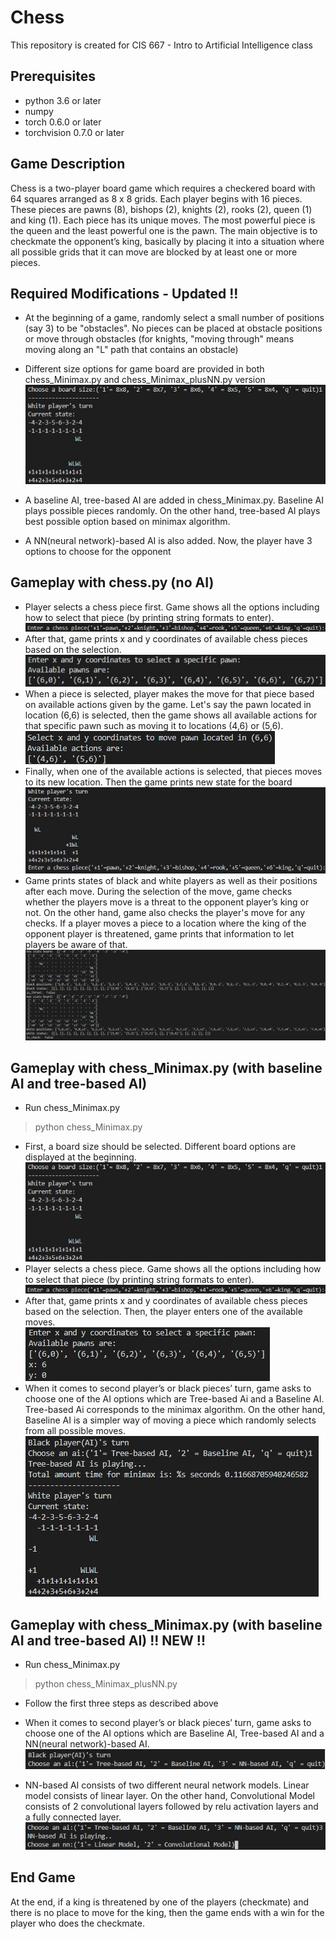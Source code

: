 # Chess

This repository is created for CIS 667 - Intro to Artificial Intelligence class

## Prerequisites
* python 3.6 or later
* numpy
* torch 0.6.0 or later
* torchvision 0.7.0 or later

## Game Description
Chess is a two-player board game which requires a checkered board with 64 squares arranged as 8 x 8 grids. Each player begins with 16 pieces. These pieces are pawns (8), bishops (2), knights (2), rooks (2), queen (1) and king (1). Each piece has its unique moves. The most powerful piece is the queen and the least powerful one is the pawn. The main objective is to checkmate the opponent’s king, basically by placing it into a situation where all possible grids that it can move are blocked by at least one or more pieces.

## Required Modifications - Updated !!
* At the beginning of a game, randomly select a small number of positions (say 3) to be "obstacles".  No pieces can be placed at obstacle positions or move through obstacles (for knights, "moving through" means moving along an "L" path that contains an obstacle)
* Different size options for game board are provided in both chess_Minimax.py and chess_Minimax_plusNN.py version
![image7](/images/7.jpg)

* A baseline AI, tree-based AI are added in chess_Minimax.py. Baseline AI plays possible pieces randomly. On the other hand, tree-based AI plays best possible option based on minimax algorithm.
* A NN(neural network)-based AI is also added. Now, the player have 3 options to choose for the opponent 

## Gameplay with chess.py (no AI)
* Player selects a chess piece first. Game shows all the options including how to select that piece (by printing string formats to enter).
![image1](/images/1.jpg)
* After that, game prints x and y coordinates of available chess pieces based on the selection.
![image2](/images/2.jpg)
* When a piece is selected, player makes the move for that piece based on available actions given by the game. Let's say the pawn located in location (6,6) is selected, then the game shows all available actions for that specific pawn such as moving it to locations (4,6) or (5,6). 
![image3](/images/3.jpg)
* Finally, when one of the available actions is selected, that pieces moves to its new location. Then the game prints new state for the board
![image4](/images/4.jpg)
* Game prints states of black and white players as well as their positions after each move. During the selection of the move, game checks whether the players move is a threat to the opponent player’s king or not. On the other hand, game also checks the player's move for any checks. If a player moves a piece to a location where the king of the opponent player is threatened, game prints that information to let players be aware of that.
![image5](/images/5.jpg)

## Gameplay with chess_Minimax.py (with baseline AI and tree-based AI)
* Run chess_Minimax.py
> python chess_Minimax.py
* First, a board size should be selected. Different board options are displayed at the beginning.   
![image8](/images/8.jpg)
* Player selects a chess piece. Game shows all the options including how to select that piece (by printing string formats to enter).   
![image1](/images/1.jpg)
* After that, game prints x and y coordinates of available chess pieces based on the selection. Then, the player enters one of the available moves.   
![image9](/images/9.jpg)
* When it comes to second player’s or black pieces’ turn, game asks to choose one of the AI options which are Tree-based Ai and a Baseline AI. Tree-based Ai corresponds to the minimax algorithm. On the other hand, Baseline AI is a simpler way of moving a piece which randomly selects from all possible moves.    
![image10](/images/10.jpg)


## Gameplay with chess_Minimax.py (with baseline AI and tree-based AI) !! NEW !!
* Run chess_Minimax.py
> python chess_Minimax_plusNN.py
* Follow the first three steps as described above
* When it comes to second player’s or black pieces’ turn, game asks to choose one of the AI options which are Baseline AI, Tree-based AI and a NN(neural network)-based AI. 
![image11](/images/11.jpg)

* NN-based AI consists of two different neural network models. Linear model consists of linear layer. On the other hand, Convolutional Model consists of 2 convolutional layers followed by relu activation layers and a fully connected layer.    
![image12](/images/12.jpg)

## End Game
At the end, if a king is threatened by one of the players (checkmate) and there is no place to move for the king, then the game ends with a win for the player who does the checkmate. 


